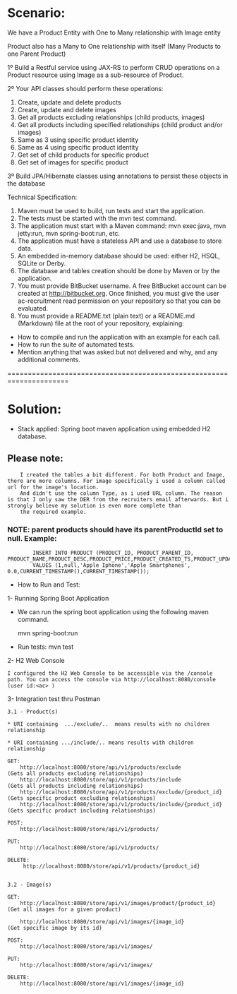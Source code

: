 # Scenario:

We have a Product Entity with One to Many relationship with Image entity

Product also has a Many to One relationship with itself (Many Products to one Parent Product)

1º Build a Restful service using JAX-RS to perform CRUD operations on a Product resource using Image as a sub-resource of Product.

2º Your API classes should perform these operations:

1) Create, update and delete products
2) Create, update and delete images
3) Get all products excluding relationships (child products, images)
4) Get all products including specified relationships (child product and/or images)
5) Same as 3 using specific product identity
6) Same as 4 using specific product identity
7) Get set of child products for specific product
8) Get set of images for specific product


3º Build JPA/Hibernate classes using annotations to persist these objects in the database

Technical Specification:

1) Maven must be used to build, run tests and start the application.
2) The tests must be started with the mvn test command.
3) The application must start with a Maven command: mvn exec:java, mvn jetty:run, mvn spring-boot:run, etc.
4) The application must have a stateless API and use a database to store data.
5) An embedded in-memory database should be used: either H2, HSQL, SQLite or Derby.
6) The database and tables creation should be done by Maven or by the application.
7) You must provide BitBucket username. A free BitBucket account can be created at http://bitbucket.org. Once finished, you must give the user ac-recruitment read permission on your repository so that you can be evaluated.
8) You must provide a README.txt (plain text) or a README.md (Markdown) file at the root of your repository, explaining:
- How to compile and run the application with an example for each call.
- How to run the suite of automated tests.
- Mention anything that was asked but not delivered and why, and any additional comments.

=====================================================================

# Solution:

* Stack applied: Spring boot maven application using embedded H2 database.

## Please note:
        I created the tables a bit different. For both Product and Image, there are more columns. For image specifically i used a column called url for the image's location.
        And didn't use the column Type, as i used URL column. The reason is that I only saw the DER from the recruiters email afterwards. But i strongly believe my solution is even more complete than
        the required example.


### NOTE: parent products should have its parentProductId set to null. Example:

            INSERT INTO PRODUCT (PRODUCT_ID, PRODUCT_PARENT_ID, PRODUCT_NAME,PRODUCT_DESC,PRODUCT_PRICE,PRODUCT_CREATED_TS,PRODUCT_UPDATED_TS)
            VALUES (1,null,'Apple Iphone','Apple Smartphones', 0.0,CURRENT_TIMESTAMP(),CURRENT_TIMESTAMP());


* How to Run and Test:


1- Running Spring Boot Application

* We can run the spring boot application using the following maven command.

    mvn spring-boot:run

* Run tests:
    mvn test


2- H2 Web Console

    I configured the H2 Web Console to be accessible via the /console path. You can access the console via http://localhost:8080/console  (user id:<ac> )

3- Integration test thru Postman

    3.1 - Product(s)

    * URI containing  .../exclude/..  means results with no children relationship

    * URI containing .../include/.. means results with children relationship

    GET:
        http://localhost:8080/store/api/v1/products/exclude                     (Gets all products excluding relationships)
        http://localhost:8080/store/api/v1/products/include                     (Gets all products including relationships)
        http://localhost:8080/store/api/v1/products/exclude/{product_id}        (Gets specific product excluding relationships)
        http://localhost:8080/store/api/v1/products/include/{product_id}        (Gets specific product including relationships)

    POST:
        http://localhost:8080/store/api/v1/products/

    PUT:
        http://localhost:8080/store/api/v1/products/

    DELETE:
         http://localhost:8080/store/api/v1/products/{product_id}


    3.2 - Image(s)

    GET:
        http://localhost:8080/store/api/v1/images/product/{product_id}          (Get all images for a given product)

        http://localhost:8080/store/api/v1/images/{image_id}                    (Get specific image by its id)

    POST:
        http://localhost:8080/store/api/v1/images/

    PUT:
        http://localhost:8080/store/api/v1/images/

    DELETE:
        http://localhost:8080/store/api/v1/images/{image_id}


